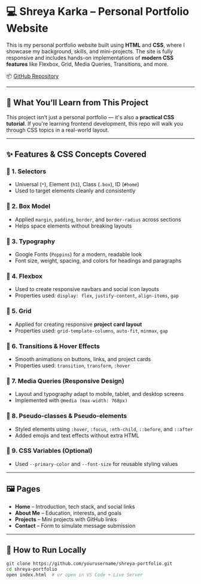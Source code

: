 # 💻 Shreya Karka – Personal Portfolio Website

This is my personal portfolio website built using **HTML** and **CSS**, where I showcase my background, skills, and mini-projects. The site is fully responsive and includes hands-on implementations of **modern CSS features** like Flexbox, Grid, Media Queries, Transitions, and more.

📦 [GitHub Repository](https://github.com/Shreya-Karka/my-basic-portfolio)

---

## 🧠 What You’ll Learn from This Project

This project isn’t just a personal portfolio — it's also a **practical CSS tutorial**. If you're learning frontend development, this repo will walk you through CSS topics in a real-world layout.

---

## ✨ Features & CSS Concepts Covered

### 🔹 1. Selectors

- Universal (`*`), Element (`h1`), Class (`.box`), ID (`#home`)
- Used to target elements cleanly and consistently

### 🔹 2. Box Model

- Applied `margin`, `padding`, `border`, and `border-radius` across sections
- Helps space elements without breaking layouts

### 🔹 3. Typography

- Google Fonts (`Poppins`) for a modern, readable look
- Font size, weight, spacing, and colors for headings and paragraphs

### 🔹 4. Flexbox

- Used to create responsive navbars and social icon layouts
- Properties used: `display: flex`, `justify-content`, `align-items`, `gap`

### 🔹 5. Grid

- Applied for creating responsive **project card layout**
- Properties used: `grid-template-columns`, `auto-fit`, `minmax`, `gap`

### 🔹 6. Transitions & Hover Effects

- Smooth animations on buttons, links, and project cards
- Properties used: `transition`, `transform`, `:hover`

### 🔹 7. Media Queries (Responsive Design)

- Layout and typography adapt to mobile, tablet, and desktop screens
- Implemented with `@media (max-width: 768px)`

### 🔹 8. Pseudo-classes & Pseudo-elements

- Styled elements using `:hover`, `:focus`, `:nth-child`, `::before`, and `::after`
- Added emojis and text effects without extra HTML

### 🔹 9. CSS Variables (Optional)

- Used `--primary-color` and `--font-size` for reusable styling values

---

## 🖼️ Pages

- **Home** – Introduction, tech stack, and social links
- **About Me** – Education, interests, and goals
- **Projects** – Mini projects with GitHub links
- **Contact** – Form to simulate message submission

---

## 🚀 How to Run Locally

```bash
git clone https://github.com/yourusername/shreya-portfolio.git
cd shreya-portfolio
open index.html  # or open in VS Code + Live Server
```
